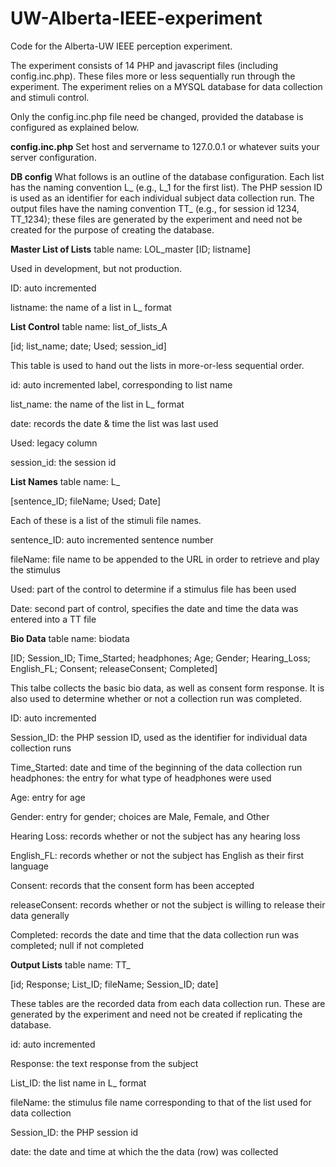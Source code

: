 # UW-Alberta-IEEE-experiment
Code for the Alberta-UW IEEE perception experiment.

The experiment consists of 14 PHP and javascript files (including config.inc.php). These files more or less sequentially run through the experiment. The experiment relies on a MYSQL database for data collection and stimuli control. 

Only the config.inc.php file need be changed, provided the database is configured as  explained below.

**config.inc.php**
Set host and servername to 127.0.0.1 or whatever suits your server configuration.

**DB config**
What follows is an outline of the database configuration. Each list has the naming convention L_<list number> (e.g., L_1 for the first list). The PHP session ID is used as an identifier for each individual subject data collection run. The output files have the naming convention TT_<session id> (e.g., for session id 1234, TT_1234); these files are generated by the experiment and need not be created for the purpose of creating the database.

**Master List of Lists**
table name: LOL_master
[ID; listname]

  Used in development, but not production.

ID: auto incremented

  listname: the name of a list in L_<list name> format

**List Control**
table name: list_of_lists_A

  [id; list_name; date; Used; session_id]	

  This table is used to hand out the lists in more-or-less sequential order.

id: auto incremented label, corresponding to list name

  list_name: the name of the list in L_<list number> format

  date: records the date & time the list was last used

  Used: legacy column

  session_id: the session id

**List Names**
table name: L_<list number>

  [sentence_ID; fileName; Used; Date] 

  Each of these is a list of the stimuli file names.

sentence_ID: auto incremented sentence number

  fileName: file name to be appended to the URL in order to retrieve and play the stimulus

  Used: part of the control to determine if a stimulus file has been used

  Date: second part of control, specifies the date and time the data was entered into a TT file

**Bio Data**
table name: biodata

  [ID; Session_ID; Time_Started; headphones; Age; Gender; Hearing_Loss; English_FL; Consent; releaseConsent; Completed]	

  This talbe collects the basic bio data, as well as consent form response. It is also used to determine whether or not a collection run was completed.

ID: auto incremented

  Session_ID: the PHP session ID, used as the identifier for individual data collection runs

  Time_Started: date and time of the beginning of the data collection run headphones: the entry for what type of headphones were used

  Age: entry for age

  Gender: entry for gender; choices are Male, Female, and Other

  Hearing Loss: records whether or not the subject has any hearing loss

  English_FL: records whether or not the subject has English as their first language

  Consent: records that the consent form has been accepted

  releaseConsent: records whether or not the subject is willing to release their data generally

  Completed: records the date and time that the data collection run was completed; null if not completed

**Output Lists**
table name: TT_<session id>

  [id; Response; List_ID; fileName; Session_ID; date]

  These tables are the recorded data from each data collection run. These are generated by the experiment and need not be created if replicating the database.

id: auto incremented 

  Response: the text response from the subject

  List_ID: the list name in L_<list number> format

  fileName: the stimulus file name corresponding to that of the list used for data collection

  Session_ID: the PHP session id

  date: the date and time at which the the data (row) was collected 
